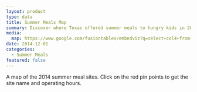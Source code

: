 ```yaml
---
layout: product
type: data
title: Summer Meals Map
summary: Discover where Texas offered summer meals to hungry kids in 2014.
media:
  map: https://www.google.com/fusiontables/embedviz?q=select+col4+from+1rMd2bno7LOhbjNAgGpDbMRr2ecJFNyMN3UOXJKPq&viz=MAP&h=false&lat=31.66074213607565&lng=-99.91060311562501&t=1&z=7&l=col4&y=2&tmplt=2&hml=GEOCODABLE
date: 2014-12-01
categories:
  - Summer Meals
featured: false
---
```

A map of the 2014 summer meal sites. Click on the red pin points to get the site name and operating hours. 
